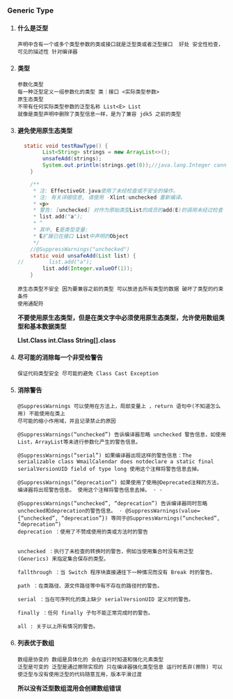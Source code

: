 ### Generic Type

1. #### 什么是泛型

   ```
   声明中含有一个或多个类型参数的类或接口就是泛型类或者泛型接口  好处 安全性检查，可见的描述性 针对编译器
   ```

2. #### 类型

   ```
   参数化类型
   每一种泛型定义一组参数化的类型 类｜接口 <实际类型参数>
   原生态类型
   不带有任何实际类型参数的泛型名称 List<E> List
   就像是类型声明中删除了类型信息一样，是为了兼容 jdk5 之前的类型
   ```

3. #### 避免使用原生态类型

   ```java
     static void testRawType() {
           List<String> strings = new ArrayList<>();
           unsafeAdd(strings);
           System.out.println(strings.get(0));//java.lang.Integer cannot be cast to java.lang.String
       }
   
       /**
        * 注: EffectiveGt.java使用了未经检查或不安全的操作。
        * 注: 有关详细信息, 请使用 -Xlint:unchecked 重新编译。
        * <p>
        * 警告: [unchecked] 对作为原始类型List的成员的add(E)的调用未经过检查
        * list.add("a");
        * ^
        * 其中, E是类型变量:
        * E扩展已在接口 List中声明的Object
        */
       //@SuppressWarnings("unchecked")
       static void unsafeAdd(List list) {
   //        list.add("a");
           list.add(Integer.valueOf(1));
       }
   ```

   ```
   原生态类型不安全 因为要兼容之前的类型 可以放进去所有类型的数据 破坏了类型的约束条件 
   使用通配符
   ```

   **不要使用原生态类型，但是在类文字中必须使用原生态类型，允许使用数组类型和基本数据类型**

   **LIst.Class  int.Class String[].class**

4. #### 尽可能的消除每一个非受检警告

   ```
   保证代码类型安全 尽可能的避免 Class Cast Exception
   ```

5. #### 消除警告

   ```
   @SuppressWarnings 可以使用在方法上，局部变量上 ，return 语句中(不知道怎么用) 不能使用在类上
   尽可能的缩小作用域，并且记录禁止的原因
   ```

   

   ```
   @SuppressWarnings(“unchecked”) 告诉编译器忽略 unchecked 警告信息，如使用List，ArrayList等未进行参数化产生的警告信息。
   
   @SuppressWarnings(“serial”) 如果编译器出现这样的警告信息：The serializable class WmailCalendar does notdeclare a static final serialVersionUID field of type long 使用这个注释将警告信息去掉。
   
   @SuppressWarnings(“deprecation”) 如果使用了使用@Deprecated注释的方法，编译器将出现警告信息。 使用这个注释将警告信息去掉。 · -
   
   @SuppressWarnings(“unchecked”, “deprecation”) 告诉编译器同时忽略unchecked和deprecation的警告信息。 · @SuppressWarnings(value={“unchecked”, “deprecation”}) 等同于@SuppressWarnings(“unchecked”, “deprecation”)
   deprecation ：使用了不赞成使用的类或方法时的警告
   
   
   unchecked ：执行了未检查的转换时的警告，例如当使用集合时没有用泛型 (Generics) 来指定集合保存的类型。
   
   fallthrough ：当 Switch 程序块直接通往下一种情况而没有 Break 时的警告。
   
   path ：在类路径、源文件路径等中有不存在的路径时的警告。
   
   serial ：当在可序列化的类上缺少 serialVersionUID 定义时的警告。
   
   finally ：任何 finally 子句不能正常完成时的警告。
   
   all : 关于以上所有情况的警告。
   ```

6. #### 列表优于数组

   ```
   数组是协变的 数组是具体化的 会在运行时知道和强化元素类型
   泛型是可变的 泛型是通过擦除实现的 只在编译器强化类型信息 运行时丢弃(擦除) 可以使泛型与没有使用泛型的代码随意互用，版本平滑过渡
   ```

   **所以没有泛型数组混用会创建数组错误**